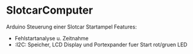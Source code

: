 # SlotcarComputer
Arduino Steuerung einer Slotcar Startampel
Features:
- Fehlstartanalyse u. Zeitnahme
- :I2C: Speicher, LCD Display und Portexpander fuer Start rot/gruen LED

